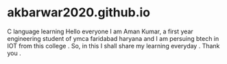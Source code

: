 # akbarwar2020.github.io
C language learning
Hello everyone I am Aman Kumar, a first year engineering student of ymca faridabad haryana and I am  persuing btech  in IOT from this college .
So, in this I shall share my learning everyday . Thank you .
